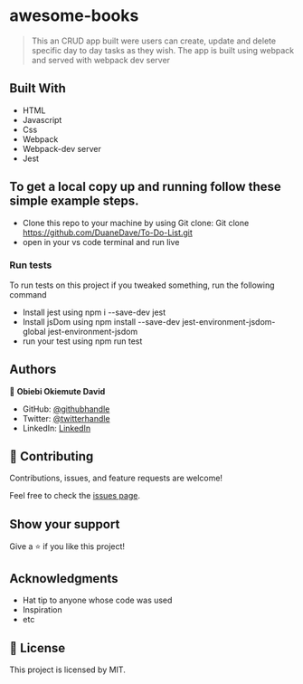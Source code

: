 # awesome-books

> This an CRUD app built were users can create, update and delete specific day to day tasks as they wish. The app is built using webpack and served with webpack dev server

## Built With

- HTML
- Javascript
- Css
- Webpack
- Webpack-dev server
- Jest

## To get a local copy up and running follow these simple example steps.

- Clone this repo to your machine by using Git clone: Git clone https://github.com/DuaneDave/To-Do-List.git
- open in your vs code terminal and run live 


### Run tests
To run tests on this project if you tweaked something, run the following command

- Install jest using npm i --save-dev jest
- Install jsDom using npm install --save-dev jest-environment-jsdom-global jest-environment-jsdom
- run your test using npm run test


## Authors

👤 **Obiebi Okiemute David**

- GitHub: [@githubhandle](https://github.com/DuaneDave)
- Twitter: [@twitterhandle](https://twitter.com/dave_duane)
- LinkedIn: [LinkedIn](https://www.linkedin.com/in/okiemute-david-obiebi-6b4a6a230/)

## 🤝 Contributing

Contributions, issues, and feature requests are welcome!

Feel free to check the [issues page](https://github.com/DuaneDave/To-Do-List/issues).

## Show your support

Give a ⭐️ if you like this project!

## Acknowledgments

- Hat tip to anyone whose code was used
- Inspiration
- etc

## 📝 License

This project is licensed by MIT.
